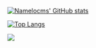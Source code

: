 [![Namelocms' GitHub stats](https://github-readme-stats.vercel.app/api?username=Namelocms&show_icons=true&theme=transparent&hide_title=true&ring_color=FFD700&count_private=true)](https://github.com/anuraghazra/github-readme-stats)

[![Top Langs](https://github-readme-stats.vercel.app/api/top-langs/?username=Namelocms&layout=compact&theme=transparent&hide_title=true)](https://github.com/anuraghazra/github-readme-stats)

![](https://komarev.com/ghpvc/?username=Namelocms)

<!--
**Namelocms/Namelocms** is a ✨ _special_ ✨ repository because its `README.md` (this file) appears on your GitHub profile.

Here are some ideas to get you started:

- 🔭 I’m currently working on ...
- 🌱 I’m currently learning ...
- 👯 I’m looking to collaborate on ...
- 🤔 I’m looking for help with ...
- 💬 Ask me about ...
- 📫 How to reach me: ...
- 😄 Pronouns: ...
- ⚡ Fun fact: ...
-->
